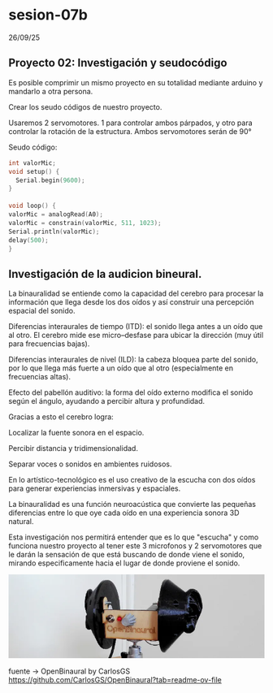 # sesion-07b

26/09/25

## Proyecto 02: Investigación y seudocódigo

Es posible comprimir un mismo proyecto en su totalidad mediante arduino y mandarlo a otra persona.

Crear los seudo códigos de nuestro proyecto.

Usaremos 2 servomotores. 1 para controlar ambos párpados, y otro para controlar la rotación de la estructura. Ambos servomotores serán de 90° 

Seudo código:

```cpp
int valorMic;
void setup() {
  Serial.begin(9600);
}

void loop() {
valorMic = analogRead(A0);
valorMic = constrain(valorMic, 511, 1023);
Serial.println(valorMic);
delay(500);
}
```

## Investigación de la audicion bineural.

La binauralidad se entiende como la capacidad del cerebro para procesar la información que llega desde los dos oídos y así construir una percepción espacial del sonido.

Diferencias interaurales de tiempo (ITD): el sonido llega antes a un oído que al otro. El cerebro mide ese micro–desfase para ubicar la dirección (muy útil para frecuencias bajas).

Diferencias interaurales de nivel (ILD): la cabeza bloquea parte del sonido, por lo que llega más fuerte a un oído que al otro (especialmente en frecuencias altas).

Efecto del pabellón auditivo: la forma del oído externo modifica el sonido según el ángulo, ayudando a percibir altura y profundidad.

Gracias a esto el cerebro logra:

Localizar la fuente sonora en el espacio.

Percibir distancia y tridimensionalidad.

Separar voces o sonidos en ambientes ruidosos.

En lo artístico-tecnológico es el uso creativo de la escucha con dos oídos para generar experiencias inmersivas y espaciales.

La binauralidad es una función neuroacústica que convierte las pequeñas diferencias entre lo que oye cada oído en una experiencia sonora 3D natural.

Esta investigación nos permitirá entender que es lo que "escucha" y como funciona nuestro proyecto al tener este 3 microfonos y 2 servomotores que le darán la sensación de que está buscando de donde viene el sonido, mirando especificamente hacia el lugar de donde proviene el sonido.

![Open_Binaural](./imagenes/openbinaural.webp)

fuente -> OpenBinaural by CarlosGS https://github.com/CarlosGS/OpenBinaural?tab=readme-ov-file

